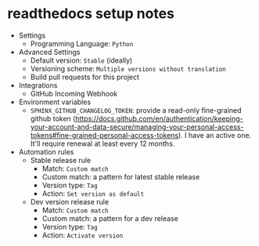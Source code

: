 # readthedocs setup notes

* Settings
  * Programming Language: `Python`
* Advanced Settings
  * Default version: `Stable` (ideally)
  * Versioning scheme: `Multiple versions without translation`
  * Build pull requests for this project
* Integrations
  * GitHub Incoming Webhook
* Environment variables
  * `SPHINX_GITHUB_CHANGELOG_TOKEN`: provide a read-only fine-grained github token (https://docs.github.com/en/authentication/keeping-your-account-and-data-secure/managing-your-personal-access-tokens#fine-grained-personal-access-tokens). I have an active one. It'll require renewal at least every 12 months.
* Automation rules
  * Stable release rule
    * Match: `Custom match`
    * Custom match: a pattern for latest stable release
    * Version type: `Tag`
    * Action: `Set version as default`
  * Dev version release rule
    * Match: `Custom match`
    * Custom match: a pattern for a dev release
    * Version type: `Tag`
    * Action: `Activate version`
